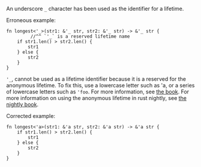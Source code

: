 An underscore `_` character has been used as the identifier for a lifetime.

Erroneous example:
```compile_fail,E0106,E0637
fn longest<'_>(str1: &'_ str, str2: &'_ str) -> &'_ str {
         //^^ `'_` is a reserved lifetime name
    if str1.len() > str2.len() {
        str1
    } else {
        str2
    }
}
```
`'_`, cannot be used as a lifetime identifier because it is a reserved for the
anonymous lifetime. To fix this, use a lowercase letter such as 'a, or a series
of lowercase letters such as `'foo`.  For more information, see [the book][bk-no].
For more information on using the anonymous lifetime in rust nightly, see [the
nightly book][bk-al].

Corrected example:
```
fn longest<'a>(str1: &'a str, str2: &'a str) -> &'a str {
    if str1.len() > str2.len() {
        str1
    } else {
        str2
    }
}
```

[bk-no]: https://doc.rust-lang.org/book/appendix-02-operators.html#non-operator-symbols
[bk-al]: https://doc.rust-lang.org/nightly/edition-guide/rust-2018/ownership-and-lifetimes/the-anonymous-lifetime.html
